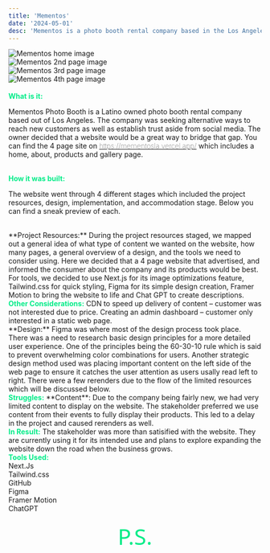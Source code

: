 ```yaml
---
title: 'Mementos'
date: '2024-05-01'
desc: 'Mementos is a photo booth rental company based in the Los Angeles area.'
---
```


<img src="/assets/mementos_new.png" alt='Mementos home image' classname='w-full'>

<div classname="md:flex justify-between gap-2">
 <div><img src="/assets/mementos2.png" alt='Mementos 2nd page image' classname='w-full'></div>
 <div><img src="/assets/mementos3.png" alt='Mementos 3rd page image' classname='w-full'></div>
 <div><img src="/assets/mementos4.png" alt='Mementos 4th page image' classname='w-full'></div>
</div>

<br/>
<span style="color: #02ec88; font-weight: bold;">What is it:</span>

Mementos Photo Booth is a Latino owned photo booth rental company based out of Los Angeles. The company was seeking alternative ways to reach new customers as well as establish trust aside from social media. The owner decided that a website would be a great way to bridge that gap. You can find the 4 page site on
<span style="color: #02ec88; font-weight: lighter;">https://mementosla.vercel.app/</span>
 which includes a home, about, products and gallery page.
<br/>
<br/>

<span style="color: #02ec88; font-weight: bold;">How it was built:</span>

The website went through 4 different stages which included the project resources, design, implementation, and accommodation stage. Below you can find a sneak preview of each.

<br/>
**Project Resources:** During the project resources staged, we mapped out a general idea of what type of content we wanted on the website, how many pages, a general overview of a design, and the tools we need to consider using. Here we decided that a 4 page website that advertised, and informed the consumer about the company and its products would be best.

<br/>
For tools, we decided to use Next.js for its image optimizations feature, Tailwind.css for quick styling, Figma for its simple design creation, Framer Motion to bring the website to life and Chat GPT to create descriptions.

<br/>
<span style="color: #02ec88; font-weight: bold;">Other Considerations:</span>
CDN to speed up delivery of content – customer was not interested due to price.
Creating an admin dashboard – customer only interested in a static web page.

<br/>
**Design:** Figma was where most of the design process took place. There was a need to research basic design principles for a more detailed user experience. One of the principles being the 60-30-10 rule which is said to prevent overwhelming color combinations for users. Another strategic design method used was placing important content on the left side of the web page to ensure it catches the user attention as users usally read left to right. There were a few rerenders due to the flow of the limited resources which will be discussed below.

<br/>
<span style="color: #02ec88; font-weight: bold;">Struggles:</span>
**Content**: Due to the company being fairly new, we had very limited content to display on the website. The stakeholder preferred we use content from their events to fully display their products. This led to a delay in the project and caused rerenders as well.

<br/>
<span style="color: #02ec88; font-weight: bold;">In Result:</span>
The stakeholder was more than satisified with the website. They are currently using it for its intended use and plans to explore expanding the website down the road when the business grows.

<br/>
<span style="color: #02ec88; font-weight: bold;">Tools Used:</span>

<div classname="mt-2 flex justify-between flex-wrap text-start gap-2">
 <div>Next.Js</div>
 <div>Tailwind.css</div>
 <div>GitHub</div>
 <div>Figma</div>
 <div>Framer Motion</div>
 <div>ChatGPT</div>
</div>


<br/>
<span style="font-family: sans; color: #02ec88; font-weight: lighter; font-size: 44px; display: flex; justify-content: center;"> P.S.</span>